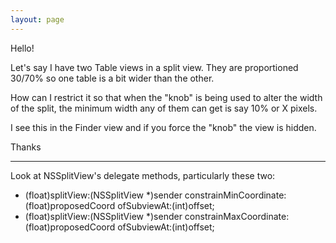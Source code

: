 ```yaml
---
layout: page
---
```


Hello!

Let's say I have two Table views in a split view. They are proportioned 30/70% so one table is a bit wider than the other.

How can I restrict it so that when the "knob" is being used to alter the width of the split, the minimum width any of them can get is say 10% or X pixels.

I see this in the Finder view and if you force the "knob" the view is hidden.

Thanks

----

Look at NSSplitView's delegate methods, particularly these two:
    
- (float)splitView:(NSSplitView *)sender constrainMinCoordinate:(float)proposedCoord ofSubviewAt:(int)offset;
- (float)splitView:(NSSplitView *)sender constrainMaxCoordinate:(float)proposedCoord ofSubviewAt:(int)offset;
